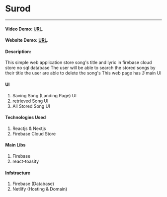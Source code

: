 # Surod
----
#### Video Demo:    [URL](https://surod.netlify.app/).
#### Website Demo:  [URL](https://surod.netlify.app/).
#### Description:
This simple web application store song's title and lyric in firebase cloud store no sql database
The user will be able to search the stored songs by their title
the user are able to delete the song's
This web page has *3* main UI
#### UI
1. Saving Song (Landing Page) UI
2. retrieved Song UI
3. All Stored Song UI

#### Technologies Used
1. Reactjs & Nextjs
2. Firebase Cloud Store

#### Main Libs
1. Firebase
2. react-toasity

#### Infstracture
1. Firebase (Database)
2. Netlify (Hosting & Domain)

